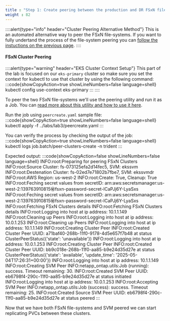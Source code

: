 ```yaml
---
title : "Step 1: Create peering between the production and DR FSxN filesystems (Alternative)"
weight : 82
---
```


::::alert{type="info" header="Cluster Peering Alternative Method"}
This is an automated alternative way to peer the FSxN file-systems. If you want to fully undertand the process of the file-system peering you can [follow the instuctions on the previous page](/lab3/step1/lab30).
::::

#### FSxN Cluster Peering
::::alert{type="warning" header="EKS Cluster Context Setup"}
This part of the lab is focused on our `eks-primary` cluster so make sure you set the context for kubectl to use that cluster by using the following command:
:::code{showCopyAction=true showLineNumbers=false language=shell}
kubectl config use-context eks-primary
:::
::::

To peer the two FSxN file-systems we'll use the peering utility and run it as a Job. You can [read more about this utility and how to use it here](https://gallery.ecr.aws/netapp-innovation/fsxn/ontap-peering). 

Run the job using `peercreate.yaml` sample file:
:::code{showCopyAction=true showLineNumbers=false language=shell}
kubectl apply -f ../labs/lab3/peercreate.yaml
:::

You can verify the process by checking the output of the job:
:::code{showCopyAction=true showLineNumbers=false language=shell}
kubectl logs job.batch/peer-clusters-create -n trident
:::

Expected output: 
:::code{showCopyAction=false showLineNumbers=false language=shell}
INFO:root:Preparing for peering FSxN Clusters
INFO:root:Source Cluster: fs-073125efa2d14fec5, SVM: ekssvm
INFO:root:Destenation Cluster: fs-02ed7e71802b7fbe7, SVM: ekssvmdr
INFO:root:AWS Region: us-west-2
INFO:root:Create: True, Cleanup: True
INFO:root:Feching secret values from secretID: arn:aws:secretsmanager:us-west-2:139763910815:secret:fsxn-password-secret-lCaPJj6Y-LyaSxs
INFO:root:Feching secret values from secretID: arn:aws:secretsmanager:us-west-2:139763910815:secret:fsxn-password-secret-lCaPJj6Y-LyaSxs
INFO:root:Fetching FSxN Clusters details
INFO:root:Fetching FSxN Clusters details
INFO:root:Logging into host at ip address: 10.1.1.149
INFO:root:Cleaning up Peers
INFO:root:Logging into host at ip address: 10.0.1.253
INFO:root:Cleaning up Peers
INFO:root:Logging into host at ip address: 10.1.1.149
INFO:root:Creating Cluster Peer
INFO:root:Created Cluster Peer UUID: a71baf40-268b-11f0-9178-4d5e657f7b48 at status ClusterPeerStatus({'state': 'unavailable'})
INFO:root:Logging into host at ip address: 10.0.1.253
INFO:root:Creating Cluster Peer
INFO:root:Created Cluster Peer UUID: bb9c018e-268b-11f0-aa85-b9e24d35d27e at status ClusterPeerStatus({'state': 'available', 'update_time': '2025-05-04T17:26:31+00:00'})
INFO:root:Logging into host at ip address: 10.1.1.149
INFO:root:Creating SVM Peer
INFO:netapp_ontap.utils:Job (running): success. Timeout remaining: 30.
INFO:root:Created SVM Peer UUID: eb6798f4-290c-11f0-aa85-b9e24d35d27e at status initiated
INFO:root:Logging into host at ip address: 10.0.1.253
INFO:root:Accepting SVM Peer
INFO:netapp_ontap.utils:Job (success): success. Timeout remaining: 25.
INFO:root:Created Source SVM Peer UUID: eb6798f4-290c-11f0-aa85-b9e24d35d27e at status peered
:::

Now that we have both FSxN file-systems and SVM peered we can start replicating PVCs between these clusters.
